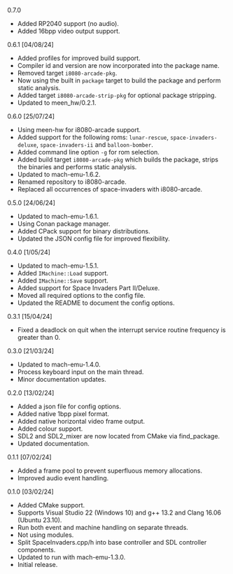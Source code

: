 0.7.0
* Added RP2040 support (no audio).
* Added 16bpp video output support.

0.6.1 [04/08/24]
* Added profiles for improved build support.
* Compiler id and version are now incorporated
  into the package name.
* Removed target `i8080-arcade-pkg`.
* Now using the built in `package` target to
  build the package and perform static analysis.
* Added target `i8080-arcade-strip-pkg` for
  optional package stripping.
* Updated to meen_hw/0.2.1.

0.6.0 [25/07/24]
* Using meen-hw for i8080-arcade support.
* Added support for the following roms: `lunar-rescue`,
  `space-invaders-deluxe`, `space-invaders-ii` and
  `balloon-bomber`.
* Added command line option `-g` for rom selection.
* Added build target `i8080-arcade-pkg` which builds the
  package, strips the binaries and performs static
  analysis.
* Updated to mach-emu-1.6.2.
* Renamed repository to i8080-arcade.
* Replaced all occurrences of space-invaders with
  i8080-arcade.

0.5.0 [24/06/24]
* Updated to mach-emu-1.6.1.
* Using Conan package manager.
* Added CPack support for binary distributions.
* Updated the JSON config file for improved flexibility.

0.4.0 [1/05/24]
* Updated to mach-emu-1.5.1.
* Added `IMachine::Load` support.
* Added `IMachine::Save` support.
* Added support for Space Invaders Part II/Deluxe.
* Moved all required options to the config file.
* Updated the README to document the config options.

0.3.1 [15/04/24]
* Fixed a deadlock on quit when the interrupt service routine
  frequency is greater than 0.

0.3.0 [21/03/24]
* Updated to mach-emu-1.4.0.
* Process keyboard input on the main thread.
* Minor documentation updates.

0.2.0 [13/02/24]
* Added a json file for config options.
* Added native 1bpp pixel format.
* Added native horizontal video frame output.
* Added colour support.
* SDL2 and SDL2_mixer are now located from CMake
  via find_package.
* Updated documentation.

0.1.1 [07/02/24]
* Added a frame pool to prevent superfluous memory
  allocations.
* Improved audio event handling.

0.1.0 [03/02/24]
* Added CMake support.
* Supports Visual Studio 22 (Windows 10) and
  g++ 13.2 and Clang 16.06 (Ubuntu 23.10).
* Run both event and machine handling on separate threads.
* Not using modules.
* Split SpaceInvaders.cpp/h into base controller and
  SDL controller components.
* Updated to run with mach-emu-1.3.0.
* Initial release.
